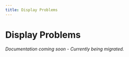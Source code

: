 ```yaml
---
title: Display Problems
---
```


# Display Problems

*Documentation coming soon - Currently being migrated.*
